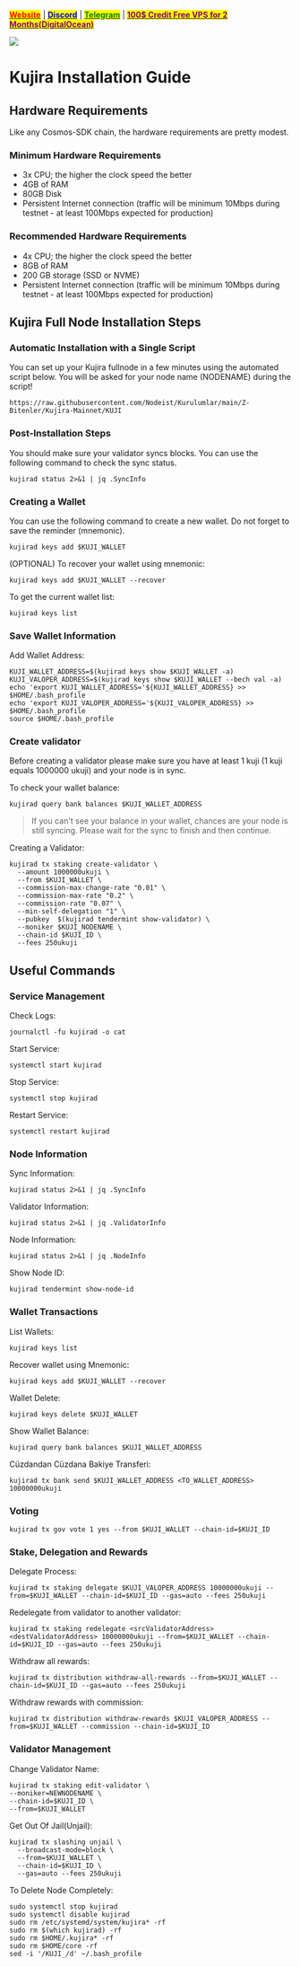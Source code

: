 &#x20;                             [<mark style="color:red;">**Website**</mark>](https://nodeist.net/) | [<mark style="color:blue;">**Discord**</mark>](https://discord.gg/ypx7mJ6Zzb) | [<mark style="color:green;">**Telegram**</mark>](https://t.me/noodeist) | [<mark style="color:purple;">**100$ Credit Free VPS for 2 Months(DigitalOcean)**</mark>](https://nodeist.net/)<mark style="color:purple;"></mark>

![](https://i.hizliresim.com/hb4a5iv.png)


# Kujira Installation Guide
## Hardware Requirements
Like any Cosmos-SDK chain, the hardware requirements are pretty modest.

### Minimum Hardware Requirements
  - 3x CPU; the higher the clock speed the better
  - 4GB of RAM
  - 80GB Disk
  - Persistent Internet connection (traffic will be minimum 10Mbps during testnet - at least 100Mbps expected for production)

### Recommended Hardware Requirements
  - 4x CPU; the higher the clock speed the better
  - 8GB of RAM
  - 200 GB storage (SSD or NVME)
  - Persistent Internet connection (traffic will be minimum 10Mbps during testnet - at least 100Mbps expected for production)

## Kujira Full Node Installation Steps
### Automatic Installation with a Single Script
You can set up your Kujira fullnode in a few minutes using the automated script below.
You will be asked for your node name (NODENAME) during the script!

```
https://raw.githubusercontent.com/Nodeist/Kurulumlar/main/Z-Bitenler/Kujira-Mainnet/KUJI
```

### Post-Installation Steps

You should make sure your validator syncs blocks.
You can use the following command to check the sync status.
```
kujirad status 2>&1 | jq .SyncInfo
```

### Creating a Wallet
You can use the following command to create a new wallet. Do not forget to save the reminder (mnemonic).
```
kujirad keys add $KUJI_WALLET
```

(OPTIONAL) To recover your wallet using mnemonic:
```
kujirad keys add $KUJI_WALLET --recover
```

To get the current wallet list:
```
kujirad keys list
```

### Save Wallet Information
Add Wallet Address:
```
KUJI_WALLET_ADDRESS=$(kujirad keys show $KUJI_WALLET -a)
KUJI_VALOPER_ADDRESS=$(kujirad keys show $KUJI_WALLET --bech val -a)
echo 'export KUJI_WALLET_ADDRESS='${KUJI_WALLET_ADDRESS} >> $HOME/.bash_profile
echo 'export KUJI_VALOPER_ADDRESS='${KUJI_VALOPER_ADDRESS} >> $HOME/.bash_profile
source $HOME/.bash_profile
```


### Create validator
Before creating a validator please make sure you have at least 1 kuji (1 kuji equals 1000000 ukuji) and your node is in sync.

To check your wallet balance:
```
kujirad query bank balances $KUJI_WALLET_ADDRESS
```
> If you can't see your balance in your wallet, chances are your node is still syncing. Please wait for the sync to finish and then continue.

Creating a Validator:
```
kujirad tx staking create-validator \
  --amount 1000000ukuji \
  --from $KUJI_WALLET \
  --commission-max-change-rate "0.01" \
  --commission-max-rate "0.2" \
  --commission-rate "0.07" \
  --min-self-delegation "1" \
  --pubkey  $(kujirad tendermint show-validator) \
  --moniker $KUJI_NODENAME \
  --chain-id $KUJI_ID \
  --fees 250ukuji
```



## Useful Commands
### Service Management
Check Logs:
```
journalctl -fu kujirad -o cat
```

Start Service:
```
systemctl start kujirad
```

Stop Service:
```
systemctl stop kujirad
```

Restart Service:
```
systemctl restart kujirad
```

### Node Information
Sync Information:
```
kujirad status 2>&1 | jq .SyncInfo
```

Validator Information:
```
kujirad status 2>&1 | jq .ValidatorInfo
```

Node Information:
```
kujirad status 2>&1 | jq .NodeInfo
```

Show Node ID:
```
kujirad tendermint show-node-id
```

### Wallet Transactions
List Wallets:
```
kujirad keys list
```

Recover wallet using Mnemonic:
```
kujirad keys add $KUJI_WALLET --recover
```

Wallet Delete:
```
kujirad keys delete $KUJI_WALLET
```

Show Wallet Balance:
```
kujirad query bank balances $KUJI_WALLET_ADDRESS
```

Cüzdandan Cüzdana Bakiye Transferi:
```
kujirad tx bank send $KUJI_WALLET_ADDRESS <TO_WALLET_ADDRESS> 10000000ukuji
```

### Voting
```
kujirad tx gov vote 1 yes --from $KUJI_WALLET --chain-id=$KUJI_ID
```

### Stake, Delegation and Rewards
Delegate Process:
```
kujirad tx staking delegate $KUJI_VALOPER_ADDRESS 10000000ukuji --from=$KUJI_WALLET --chain-id=$KUJI_ID --gas=auto --fees 250ukuji
```

Redelegate from validator to another validator:
```
kujirad tx staking redelegate <srcValidatorAddress> <destValidatorAddress> 10000000ukuji --from=$KUJI_WALLET --chain-id=$KUJI_ID --gas=auto --fees 250ukuji
```

Withdraw all rewards:
```
kujirad tx distribution withdraw-all-rewards --from=$KUJI_WALLET --chain-id=$KUJI_ID --gas=auto --fees 250ukuji
```

Withdraw rewards with commission:
```
kujirad tx distribution withdraw-rewards $KUJI_VALOPER_ADDRESS --from=$KUJI_WALLET --commission --chain-id=$KUJI_ID
```

### Validator Management
Change Validator Name:
```
kujirad tx staking edit-validator \
--moniker=NEWNODENAME \
--chain-id=$KUJI_ID \
--from=$KUJI_WALLET
```

Get Out Of Jail(Unjail): 
```
kujirad tx slashing unjail \
  --broadcast-mode=block \
  --from=$KUJI_WALLET \
  --chain-id=$KUJI_ID \
  --gas=auto --fees 250ukuji
```

To Delete Node Completely:
```
sudo systemctl stop kujirad
sudo systemctl disable kujirad
sudo rm /etc/systemd/system/kujira* -rf
sudo rm $(which kujirad) -rf
sudo rm $HOME/.kujira* -rf
sudo rm $HOME/core -rf
sed -i '/KUJI_/d' ~/.bash_profile
```
  
